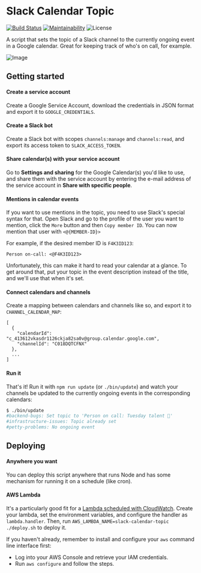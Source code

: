 # Slack Calendar Topic

[![Build Status](https://travis-ci.com/schibsted/slack-calendar-topic.svg?branch=master)](https://travis-ci.com/schibsted/slack-calendar-topic)
[![Maintainability](https://img.shields.io/codeclimate/maintainability/schibsted/slack-calendar-topic)](https://codeclimate.com/github/schibsted/slack-calendar-topic)
![License](https://img.shields.io/github/license/schibsted/slack-calendar-topic)

A script that sets the topic of a Slack channel to the currently ongoing event
in a Google calendar. Great for keeping track of who's on call, for example.

![Image](./docs/calendar.png)

## Getting started

#### Create a service account

Create a Google Service Account, download the credentials in JSON format and
export it to `GOOGLE_CREDENTIALS`.

#### Create a Slack bot

Create a Slack bot with scopes `channels:manage` and `channels:read`, and export
its access token to `SLACK_ACCESS_TOKEN`.

#### Share calendar(s) with your service account

Go to **Settings and sharing** for the Google Calendar(s) you'd like to use, and
share them with the service account by entering the e-mail address of the
service account in **Share with specific people**.

#### Mentions in calendar events

If you want to use mentions in the topic, you need to use Slack's special syntax for
that. Open Slack and go to the profile of the user you want to mention, click the `More`
button and then `Copy member ID`. You can now mention that user with `<@{MEMBER-ID}>`

For example, if the desired member ID is `F4K3ID123`:

```
Person on-call: <@F4K3ID123>
```

Unfortunately, this can make it hard to read your calendar at a glance. To get around that,
put your topic in the event description instead of the title, and we'll use that when it's set.

#### Connect calendars and channels

Create a mapping between calendars and channels like so, and export it to
`CHANNEL_CALENDAR_MAP`:

```
[
  {
    "calendarId": "c_413612vkasdr1126ckja82sa0v@group.calendar.google.com",
    "channelId": "C018DQTCFNX"
  },
  ...
]
```

#### Run it

That's it! Run it with `npm run update` (or `./bin/update`) and watch your channels
be updated to the currently ongoing events in the corresponding calendars:

```sh
$ ./bin/update
#backend-bugs: Set topic to 'Person on call: Tuesday talent 🤩'
#infrastructure-issues: Topic already set
#petty-problems: No ongoing event
```

## Deploying

#### Anywhere you want

You can deploy this script anywhere that runs Node and has some mechanism for running it on
a schedule (like cron).

#### AWS Lambda

It's a particularly good fit for a [Lambda scheduled with CloudWatch][aws]. Create your lambda,
set the environment variables, and configure the handler as `lambda.handler`. Then, run
`AWS_LAMBDA_NAME=slack-calendar-topic ./deploy.sh` to deploy it.

If you haven't already, remember to install and configure your `aws` command line interface first:

- Log into your AWS Console and retrieve your IAM credentials.
- Run `aws configure` and follow the steps.

[aws]: https://docs.aws.amazon.com/AmazonCloudWatch/latest/events/RunLambdaSchedule.html

